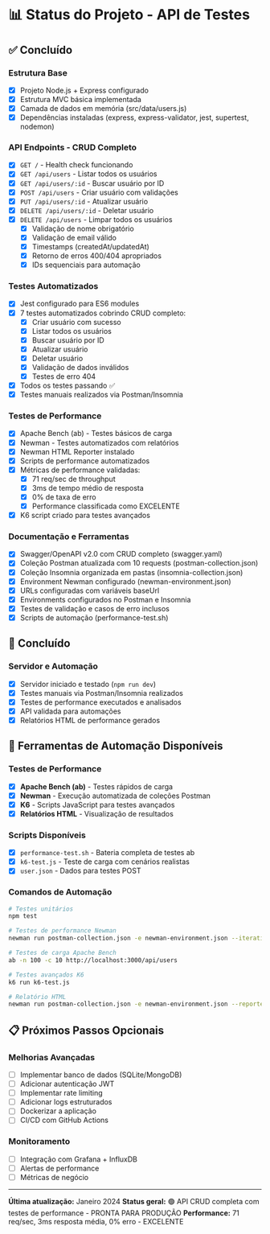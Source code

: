 # 📊 Status do Projeto - API de Testes

## ✅ Concluído

### Estrutura Base
- [x] Projeto Node.js + Express configurado
- [x] Estrutura MVC básica implementada
- [x] Camada de dados em memória (src/data/users.js)
- [x] Dependências instaladas (express, express-validator, jest, supertest, nodemon)

### API Endpoints - CRUD Completo
- [x] `GET /` - Health check funcionando
- [x] `GET /api/users` - Listar todos os usuários
- [x] `GET /api/users/:id` - Buscar usuário por ID
- [x] `POST /api/users` - Criar usuário com validações
- [x] `PUT /api/users/:id` - Atualizar usuário
- [x] `DELETE /api/users/:id` - Deletar usuário
- [x] `DELETE /api/users` - Limpar todos os usuários
  - [x] Validação de nome obrigatório
  - [x] Validação de email válido
  - [x] Timestamps (createdAt/updatedAt)
  - [x] Retorno de erros 400/404 apropriados
  - [x] IDs sequenciais para automação

### Testes Automatizados
- [x] Jest configurado para ES6 modules
- [x] 7 testes automatizados cobrindo CRUD completo:
  - [x] Criar usuário com sucesso
  - [x] Listar todos os usuários
  - [x] Buscar usuário por ID
  - [x] Atualizar usuário
  - [x] Deletar usuário
  - [x] Validação de dados inválidos
  - [x] Testes de erro 404
- [x] Todos os testes passando ✅
- [x] Testes manuais realizados via Postman/Insomnia

### Testes de Performance
- [x] Apache Bench (ab) - Testes básicos de carga
- [x] Newman - Testes automatizados com relatórios
- [x] Newman HTML Reporter instalado
- [x] Scripts de performance automatizados
- [x] Métricas de performance validadas:
  - [x] 71 req/sec de throughput
  - [x] 3ms de tempo médio de resposta
  - [x] 0% de taxa de erro
  - [x] Performance classificada como EXCELENTE
- [x] K6 script criado para testes avançados

### Documentação e Ferramentas
- [x] Swagger/OpenAPI v2.0 com CRUD completo (swagger.yaml)
- [x] Coleção Postman atualizada com 10 requests (postman-collection.json)
- [x] Coleção Insomnia organizada em pastas (insomnia-collection.json)
- [x] Environment Newman configurado (newman-environment.json)
- [x] URLs configuradas com variáveis baseUrl
- [x] Environments configurados no Postman e Insomnia
- [x] Testes de validação e casos de erro inclusos
- [x] Scripts de automação (performance-test.sh)

## 🔄 Concluído

### Servidor e Automação
- [x] Servidor iniciado e testado (`npm run dev`)
- [x] Testes manuais via Postman/Insomnia realizados
- [x] Testes de performance executados e analisados
- [x] API validada para automações
- [x] Relatórios HTML de performance gerados

## 🚀 Ferramentas de Automação Disponíveis

### Testes de Performance
- [x] **Apache Bench (ab)** - Testes rápidos de carga
- [x] **Newman** - Execução automatizada de coleções Postman
- [x] **K6** - Scripts JavaScript para testes avançados
- [x] **Relatórios HTML** - Visualização de resultados

### Scripts Disponíveis
- [x] `performance-test.sh` - Bateria completa de testes ab
- [x] `k6-test.js` - Teste de carga com cenários realistas
- [x] `user.json` - Dados para testes POST

### Comandos de Automação
```bash
# Testes unitários
npm test

# Testes de performance Newman
newman run postman-collection.json -e newman-environment.json --iteration-count 10

# Testes de carga Apache Bench
ab -n 100 -c 10 http://localhost:3000/api/users

# Testes avançados K6
k6 run k6-test.js

# Relatório HTML
newman run postman-collection.json -e newman-environment.json --reporters html --reporter-html-export report.html
```

## 📋 Próximos Passos Opcionais

### Melhorias Avançadas
- [ ] Implementar banco de dados (SQLite/MongoDB)
- [ ] Adicionar autenticação JWT
- [ ] Implementar rate limiting
- [ ] Adicionar logs estruturados
- [ ] Dockerizar a aplicação
- [ ] CI/CD com GitHub Actions

### Monitoramento
- [ ] Integração com Grafana + InfluxDB
- [ ] Alertas de performance
- [ ] Métricas de negócio

---

**Última atualização:** Janeiro 2024
**Status geral:** 🟢 API CRUD completa com testes de performance - PRONTA PARA PRODUÇÃO
**Performance:** 71 req/sec, 3ms resposta média, 0% erro - EXCELENTE